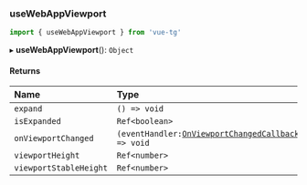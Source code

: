 ### useWebAppViewport

```ts
import { useWebAppViewport } from 'vue-tg'
```

▸ **useWebAppViewport**(): `Object`

#### Returns

| Name                   | Type                                                                                 |
| :--------------------- | :----------------------------------------------------------------------------------- |
| `expand`               | `() => void`                                                                         |
| `isExpanded`           | `Ref<boolean>`                                                                       |
| `onViewportChanged`    | `(eventHandler:`[`OnViewportChangedCallback`](#onviewportchangedcallback)`) => void` |
| `viewportHeight`       | `Ref<number>`                                                                        |
| `viewportStableHeight` | `Ref<number>`                                                                        |
